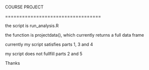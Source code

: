 COURSE PROJECT

==================================

the script is run_analysis.R

the function is projectdata(), which currently returns a full data frame

currently my script satisfies parts 1, 3 and 4

my script does not fullfill parts 2 and 5

Thanks
